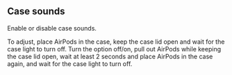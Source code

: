 ## Case sounds

Enable or disable case sounds.

To adjust, place AirPods in the case, keep the case lid open and wait for the case light to turn off. Turn the option off/on, pull out AirPods while keeping the case lid open, wait at least 2 seconds and place AirPods in the case again, and wait for the case light to turn off. 
